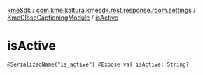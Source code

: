 [kmeSdk](../../index.md) / [com.kme.kaltura.kmesdk.rest.response.room.settings](../index.md) / [KmeCloseCaptioningModule](index.md) / [isActive](./is-active.md)

# isActive

`@SerializedName("is_active") @Expose val isActive: `[`String`](https://kotlinlang.org/api/latest/jvm/stdlib/kotlin/-string/index.html)`?`